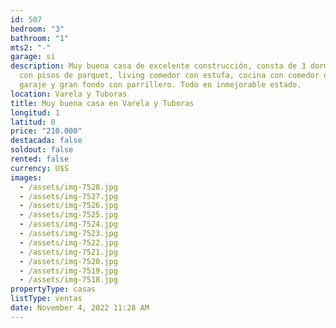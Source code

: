 ```yaml
---
id: 507
bedroom: "3"
bathroom: "1"
mts2: "-"
garage: si
description: Muy buena casa de excelente construcción, consta de 3 dormitorios
  con pisos de parquet, living comedor con estufa, cocina con comedor diario,
  garaje y gran fondo con parrillero. Todo en inmejorable estado.
location: Varela y Tuboras
title: Muy buena casa en Varela y Tuboras
longitud: 1
latitud: 0
price: "210.000"
destacada: false
soldout: false
rented: false
currency: U$S
images:
  - /assets/img-7528.jpg
  - /assets/img-7527.jpg
  - /assets/img-7526.jpg
  - /assets/img-7525.jpg
  - /assets/img-7524.jpg
  - /assets/img-7523.jpg
  - /assets/img-7522.jpg
  - /assets/img-7521.jpg
  - /assets/img-7520.jpg
  - /assets/img-7519.jpg
  - /assets/img-7518.jpg
propertyType: casas
listType: ventas
date: November 4, 2022 11:28 AM
---
```

